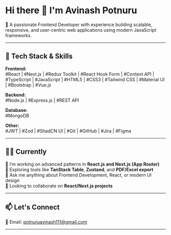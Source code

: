 # Hi there 👋 I'm Avinash Potnuru

🚀 A passionate Frontend Developer with experience building scalable, responsive, and user-centric web applications using modern JavaScript frameworks.

---

## 💼 Tech Stack & Skills

**Frontend:**  
#React | #Next.js | #Redux Toolkit | #React Hook Form | #Context API | #TypeScript | #JavaScript | #HTML5 | #CSS3 | #Tailwind CSS | #Material UI | #Bootstrap | #Vue.js

**Backend:**  
#Node.js | #Express.js | #REST API

**Database:**  
#MongoDB

**Other:**  
#JWT | #Zod | #ShadCN UI | #Git | #GitHub | #Jira | #Figma

---

## 👨‍💻 Currently

🔭 I’m working on advanced patterns in **React.js and Next.js (App Router)**  
🌱 Exploring tools like **TanStack Table**, **Zustand**, and **PDF/Excel export**  
💬 Ask me anything about Frontend Development, React, or modern UI design  
👯 Looking to collaborate on **React/Next.js projects**  

---

## 📫 Let's Connect
📧 Email: potnuruavinash111@gmail.com  

---


